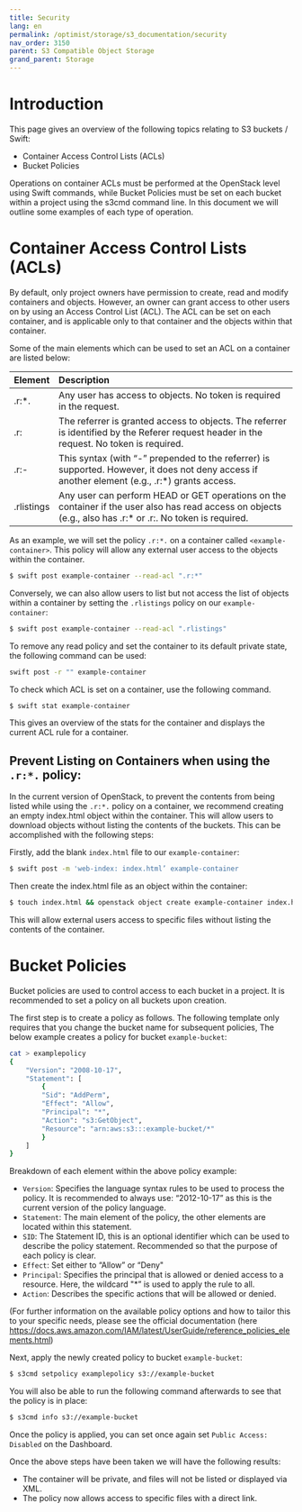 ```yaml
---
title: Security
lang: en
permalink: /optimist/storage/s3_documentation/security
nav_order: 3150
parent: S3 Compatible Object Storage
grand_parent: Storage
---
```


# Introduction

This page gives an overview of the following topics relating to S3 buckets / Swift:
* Container Access Control Lists (ACLs)
* Bucket Policies

Operations on container ACLs must be performed at the OpenStack level using Swift commands, while Bucket Policies must be set on each bucket within a project using the s3cmd command line. In this document we will outline some examples of each type of operation. 

# Container Access Control Lists (ACLs)

By default, only project owners have permission to create, read and modify containers and objects. However, an owner can grant access to other users on by using an Access Control List (ACL). The ACL can be set on each container, and is applicable only to that container and the objects within that container.

Some of the main elements which can be used to set an ACL on a container are listed below:

| **Element**        | **Description**																																							|
|:-------------------|:-------------------------------------------------------------------------------------------------------------------------------------------------------------------------|
| .r:*.              | Any user has access to objects. No token is required in the request.																										|
| .r:<referrer>      | The referrer is granted access to objects. The referrer is identified by the Referer request header in the request. No token is required.								|
| .r:-<referrer>     | This syntax (with “-” prepended to the referrer) is supported. However, it does not deny access if another element (e.g., .r:*) grants access.							|
| .rlistings         | Any user can perform HEAD or GET operations on the container if the user also has read access on objects (e.g., also has .r:* or .r:<referrer>. No token is required.	|

As an example, we will set the policy `.r:*.` on a container called `<example-container>`. This policy will allow any external user access to the objects within the container.

```bash
$ swift post example-container --read-acl ".r:*"
```

Conversely, we can also allow users to list but not access the list of objects within a container by setting the `.rlistings` policy on our `example-container`:

```bash
$ swift post example-container --read-acl ".rlistings"
```

To remove any read policy and set the container to its default private state, the following command can be used:

```bash
swift post -r "" example-container
```

To check which ACL is set on a container, use the following command.

```bash 
$ swift stat example-container
```

This gives an overview of the stats for the container and displays the current ACL rule for a container.


## Prevent Listing on Containers when using the `.r:*.` policy:

In the current version of OpenStack, to prevent the contents from being listed while using the  `.r:*.`  policy on a container, we recommend creating an empty index.html object within the container. This will allow users to download objects without listing the contents of the buckets. This can be accomplished with the following steps:

Firstly, add the blank `index.html` file to our `example-container`:

```bash
$ swift post -m 'web-index: index.html’ example-container
```

Then create the index.html file as an object within the container:

```bash
$ touch index.html && openstack object create example-container index.html
```

This will allow external users access to specific files without listing the contents of the container.


# Bucket Policies

Bucket policies are used to control access to each bucket in a project. It is recommended to set a policy on all buckets upon creation.

The first step is to create a policy as follows. The following template only requires that you change the bucket name for subsequent policies, The below example creates a policy for bucket `example-bucket`:

```bash
cat > examplepolicy
{
    "Version": "2008-10-17",
    "Statement": [
        {
        "Sid": "AddPerm",
        "Effect": "Allow",
        "Principal": "*",
        "Action": "s3:GetObject",
        "Resource": "arn:aws:s3:::example-bucket/*"
        }
    ]
}
```

Breakdown of each element within the above policy example:

* `Version`: Specifies the language syntax rules to be used to process the policy. It is recommended to always use: “2012-10-17” as this is the current version of the policy language.
* `Statement`: The main element of the policy, the other elements are located within this statement.
* `SID`: The Statement ID, this is an optional identifier which can be used to describe the policy statement. Recommended so that the purpose of each policy is clear.
* `Effect`: Set either to “Allow” or “Deny"
* `Principal`: Specifies the principal that is allowed or denied access to a resource. Here, the wildcard "*” is used to apply the rule to all.
* `Action`: Describes the specific actions that will be allowed or denied.

(For further information on the available policy options and how to tailor this to your specific needs, please see the official documentation (here <https://docs.aws.amazon.com/IAM/latest/UserGuide/reference_policies_elements.html>)

Next, apply the newly created policy to bucket `example-bucket`:
```bash
$ s3cmd setpolicy examplepolicy s3://example-bucket
```

You will also be able to run the following command afterwards to see that the policy is in place:

```bash
$ s3cmd info s3://example-bucket
```

Once the policy is applied, you can set once again set `Public Access: Disabled` on the Dashboard.

Once the above steps have been taken we will have the following results:
- The container will be private, and files will not be listed or displayed via XML.
- The policy now allows access to specific files with a direct link.
